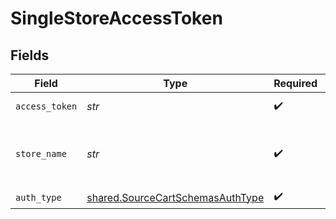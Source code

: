 # SingleStoreAccessToken


## Fields

| Field                                                                                                                                                   | Type                                                                                                                                                    | Required                                                                                                                                                | Description                                                                                                                                             |
| ------------------------------------------------------------------------------------------------------------------------------------------------------- | ------------------------------------------------------------------------------------------------------------------------------------------------------- | ------------------------------------------------------------------------------------------------------------------------------------------------------- | ------------------------------------------------------------------------------------------------------------------------------------------------------- |
| `access_token`                                                                                                                                          | *str*                                                                                                                                                   | :heavy_check_mark:                                                                                                                                      | Access Token for making authenticated requests.                                                                                                         |
| `store_name`                                                                                                                                            | *str*                                                                                                                                                   | :heavy_check_mark:                                                                                                                                      | The name of Cart.com Online Store. All API URLs start with https://[mystorename.com]/api/v1/, where [mystorename.com] is the domain name of your store. |
| `auth_type`                                                                                                                                             | [shared.SourceCartSchemasAuthType](../../models/shared/sourcecartschemasauthtype.md)                                                                    | :heavy_check_mark:                                                                                                                                      | N/A                                                                                                                                                     |